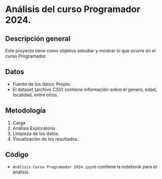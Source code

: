 # Análisis del curso Programador 2024.

## Descripción general

Este proyecto tiene como objetivo estudiar y mostrar lo que ocurre en el curso Programador.

## Datos

*   Fuente de los datos: Propio.
*   El dataset (archivo CSV) contiene información sobre el genero, edad, localidad, entre otros.

## Metodología

1.  Carga
2.  Análisis Exploratorio
3.  Limpieza de los datos.
4.  Visualización de los resultados.

## Código

*   `Análisis Curso Programador 2024.ipynb` contiene la notebook para el análisis.

